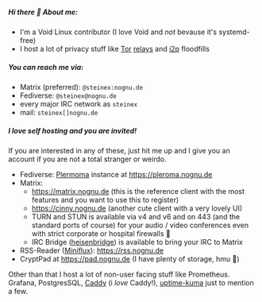 ##### Hi there 👋 About me:

* I'm a Void Linux contributor (I love Void and *not* bevause it's systemd-free)
* I host a lot of privacy stuff like [Tor](https://nognu.de/tor) [relays](https://nusenu.github.io/OrNetStats/nognu.de.html) and [i2p](https://geti2p.net/en/) floodfills

##### You can reach me via:

- Matrix (preferred): `@steinex:nognu.de`
- Fediverse: `@steinex@nognu.de`
- every major IRC network as `steinex`
- mail: `steinex[]nognu.de`

##### I love self hosting and you are invited!

If you are interested in any of these, just hit me up and I give you an account if you are not a total stranger or weirdo.

- Fediverse: [Plermoma](https://pleroma.social/) instance at https://pleroma.nognu.de
- Matrix: 
  - https://matrix.nognu.de (this is the reference client with the most features and you want to use this to register)
  - https://cinny.nognu.de (another cute client with a very lovely UI)
  - TURN and STUN is available via v4 and v6 and on 443 (and the standard ports of course) for your audio / video conferences even with strict corporate or hospital firewalls 🙂
  - IRC Bridge ([heisenbridge](https://github.com/hifi/heisenbridge)) is available to bring your IRC to Matrix
- RSS-Reader ([Miniflux](https://miniflux.app/)): https://rss.nognu.de
- CryptPad at https://pad.nognu.de (I have plenty of storage, hmu 🙂)

Other than that I host a lot of non-user facing stuff like Prometheus. Grafana, PostgresSQL, [Caddy](https://caddyserver.com/)  (i *love* Caddy!), [uptime-kuma](https://github.com/louislam/uptime-kuma) just to mention a few.
